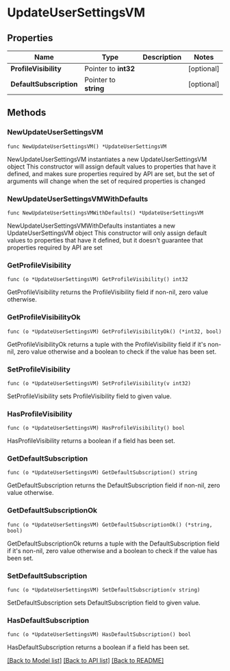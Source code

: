 # UpdateUserSettingsVM

## Properties

Name | Type | Description | Notes
------------ | ------------- | ------------- | -------------
**ProfileVisibility** | Pointer to **int32** |  | [optional] 
**DefaultSubscription** | Pointer to **string** |  | [optional] 

## Methods

### NewUpdateUserSettingsVM

`func NewUpdateUserSettingsVM() *UpdateUserSettingsVM`

NewUpdateUserSettingsVM instantiates a new UpdateUserSettingsVM object
This constructor will assign default values to properties that have it defined,
and makes sure properties required by API are set, but the set of arguments
will change when the set of required properties is changed

### NewUpdateUserSettingsVMWithDefaults

`func NewUpdateUserSettingsVMWithDefaults() *UpdateUserSettingsVM`

NewUpdateUserSettingsVMWithDefaults instantiates a new UpdateUserSettingsVM object
This constructor will only assign default values to properties that have it defined,
but it doesn't guarantee that properties required by API are set

### GetProfileVisibility

`func (o *UpdateUserSettingsVM) GetProfileVisibility() int32`

GetProfileVisibility returns the ProfileVisibility field if non-nil, zero value otherwise.

### GetProfileVisibilityOk

`func (o *UpdateUserSettingsVM) GetProfileVisibilityOk() (*int32, bool)`

GetProfileVisibilityOk returns a tuple with the ProfileVisibility field if it's non-nil, zero value otherwise
and a boolean to check if the value has been set.

### SetProfileVisibility

`func (o *UpdateUserSettingsVM) SetProfileVisibility(v int32)`

SetProfileVisibility sets ProfileVisibility field to given value.

### HasProfileVisibility

`func (o *UpdateUserSettingsVM) HasProfileVisibility() bool`

HasProfileVisibility returns a boolean if a field has been set.

### GetDefaultSubscription

`func (o *UpdateUserSettingsVM) GetDefaultSubscription() string`

GetDefaultSubscription returns the DefaultSubscription field if non-nil, zero value otherwise.

### GetDefaultSubscriptionOk

`func (o *UpdateUserSettingsVM) GetDefaultSubscriptionOk() (*string, bool)`

GetDefaultSubscriptionOk returns a tuple with the DefaultSubscription field if it's non-nil, zero value otherwise
and a boolean to check if the value has been set.

### SetDefaultSubscription

`func (o *UpdateUserSettingsVM) SetDefaultSubscription(v string)`

SetDefaultSubscription sets DefaultSubscription field to given value.

### HasDefaultSubscription

`func (o *UpdateUserSettingsVM) HasDefaultSubscription() bool`

HasDefaultSubscription returns a boolean if a field has been set.


[[Back to Model list]](../README.md#documentation-for-models) [[Back to API list]](../README.md#documentation-for-api-endpoints) [[Back to README]](../README.md)


